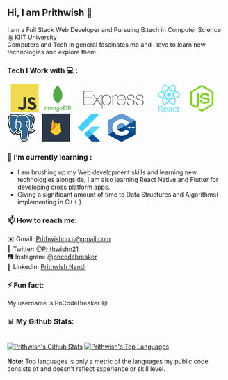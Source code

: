 ## Hi, I am Prithwish 👋

I am a Full Stack Web Developer and Pursuing B.tech in Computer Science @ [KIIT University](https://kiit.ac.in/) <br>
Computers and Tech in general fascinates me and I love to learn new technologies and explore them.
<br>
### Tech I Work with 💻 :
&nbsp;
![JS](https://raw.githubusercontent.com/PnCodeBreaker/PnCodeBreaker/master/res/JavaScript.png)&nbsp;&nbsp;
![MongoDb](https://raw.githubusercontent.com/PnCodeBreaker/PnCodeBreaker/master/res/mongodb.png)&nbsp;
![Express](https://raw.githubusercontent.com/PnCodeBreaker/PnCodeBreaker/master/res/express.png)&nbsp;
![React](https://raw.githubusercontent.com/PnCodeBreaker/PnCodeBreaker/master/res/React.png)&nbsp;&nbsp;
![Node](https://raw.githubusercontent.com/PnCodeBreaker/PnCodeBreaker/master/res/node.png)&nbsp;&nbsp;
![Postgres](https://raw.githubusercontent.com/PnCodeBreaker/PnCodeBreaker/master/res/PostgreSQL.png)&nbsp;&nbsp;&nbsp;
![FireBase](https://raw.githubusercontent.com/PnCodeBreaker/PnCodeBreaker/master/res/firebase.png)&nbsp;&nbsp;
![Flutter](https://raw.githubusercontent.com/PnCodeBreaker/PnCodeBreaker/master/res/Flutter.png)&nbsp;&nbsp;
![C++](https://raw.githubusercontent.com/PnCodeBreaker/PnCodeBreaker/master/res/C++.png)
<br>
### 🌱 I’m currently learning :
+ I am brushing up my Web development skills and learning new technologies alongside, I am also learning React Native and Flutter for developing cross platform apps.
+ Giving a significant amount of time to Data Structures and Algorithms( implementing in C++ ).


### 📫 How to reach me: 
✉️ Gmail: [Prithwishnp.n@gmail.com](mailto:Prithwishnp.n@gmail.com) <br>
🐤 Twitter: [@Prithwishn21](https://twitter.com/@Prithwishn21) <br>
📷 Instagram: [@pncodebreaker](https://www.instagram.com/pncodebreaker/) <br> 
📮 LinkedIn: [Prithwish Nandi](https://www.linkedin.com/in/prithwish-nandi-22443b193)

### ⚡ Fun fact:
My username is PnCodeBreaker 😅

### 📊 My Github Stats:

  <br/>
  <a href="https://github.com/PnCodeBreaker/github-readme-stats"><img alt="Prithwish's Github Stats" src="https://github-readme-stats.vercel.app/api?username=PnCodeBreaker&show_icons=true&count_private=true&theme=react&hide_border=true&bg_color=0D1117" /></a>
  <a href="https://github.com/PnCodeBreaker/github-readme-stats"><img alt="Prithwish's Top Languages" src="https://github-readme-stats.vercel.app/api/top-langs/?username=PnCodeBreaker&langs_count=8&count_private=true&layout=compact&theme=react&hide_border=true&bg_color=0D1117" /></a>
  <br/>
  <br/>
  <b>Note:</b> Top languages is only a metric of the languages my public code consists of and doesn't reflect experience or skill level.


<br/>
<!--
**PnCodeBreaker/PnCodeBreaker** is a ✨ _special_ ✨ repository because its `README.md` (this file) appears on your GitHub profile.

Here are some ideas to get you started:

- 🔭 I’m currently working on ...
- 🌱 I’m currently learning ...
- 👯 I’m looking to collaborate on ...
- 🤔 I’m looking for help with ...
- 💬 Ask me about ...
- 📫 How to reach me: ...
- 😄 Pronouns: ...
- ⚡ Fun fact: ...
-->
